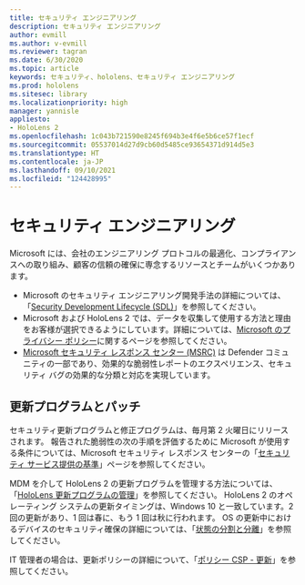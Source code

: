 ```yaml
---
title: セキュリティ エンジニアリング
description: セキュリティ エンジニアリング
author: evmill
ms.author: v-evmill
ms.reviewer: tagran
ms.date: 6/30/2020
ms.topic: article
keywords: セキュリティ、hololens、セキュリティ エンジニアリング
ms.prod: hololens
ms.sitesec: library
ms.localizationpriority: high
manager: yannisle
appliesto:
- HoloLens 2
ms.openlocfilehash: 1c043b721590e8245f694b3e4f6e5b6ce57f1ecf
ms.sourcegitcommit: 05537014d27d9cb60d5485ce93654371d914d5e3
ms.translationtype: HT
ms.contentlocale: ja-JP
ms.lasthandoff: 09/10/2021
ms.locfileid: "124428995"
---
```

# <a name="security-engineering"></a>セキュリティ エンジニアリング

Microsoft には、会社のエンジニアリング プロトコルの最適化、コンプライアンスへの取り組み、顧客の信頼の確保に専念するリソースとチームがいくつかあります。 

  * Microsoft のセキュリティ エンジニアリング開発手法の詳細については、「[Security Development Lifecycle (SDL)](https://www.microsoft.com/securityengineering/sdl)」を参照してください。
  * Microsoft および HoloLens 2 では、データを収集して使用する方法と理由をお客様が選択できるようにしています。詳細については、[Microsoft のプライバシー ポリシー](https://privacy.microsoft.com/)に関するページを参照してください。 
  * [Microsoft セキュリティ レスポンス センター (MSRC)](https://www.microsoft.com/msrc) は Defender コミュニティの一部であり、効果的な脆弱性レポートのエクスペリエンス、セキュリティ バグの効果的な分類と対応を実現しています。 

## <a name="updates-and-patches"></a>更新プログラムとパッチ

セキュリティ更新プログラムと修正プログラムは、毎月第 2 火曜日にリリースされます。 報告された脆弱性の次の手順を評価するために Microsoft が使用する条件については、Microsoft セキュリティ レスポンス センターの「[セキュリティ サービス提供の基準](https://www.microsoft.com/msrc/windows-security-servicing-criteria)」ページを参照してください。 

MDM を介して HoloLens 2 の更新プログラムを管理する方法については、「[HoloLens 更新プログラムの管理](hololens-updates.md)」を参照してください。 HoloLens 2 のオペレーティング システムの更新タイミングは、Windows 10 と一致しています。2 回の更新があり、1 回は春に、もう 1 回は秋に行われます。 OS の更新中におけるデバイスのセキュリティ確保の詳細については、「[状態の分割と分離](security-state-separation-isolation.md)」を参照してください。 

IT 管理者の場合は、更新ポリシーの詳細について、「[ポリシー CSP - 更新](/windows/client-management/mdm/policy-csp-update)」を参照してください。 
